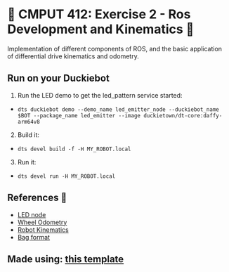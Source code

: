 # 🤖 CMPUT 412: Exercise 2 - Ros Development and Kinematics 🤖

Implementation of different components of ROS, and the basic application of differential drive kinematics and odometry.

## Run on your Duckiebot
1. Run the LED demo to get the led_pattern service started:
  * ```shell 
    dts duckiebot demo --demo_name led_emitter_node --duckiebot_name $BOT --package_name led_emitter --image duckietown/dt-core:daffy-arm64v8
    ```   
2. Build it:
  * ```shell 
    dts devel build -f -H MY_ROBOT.local
    ```   
3. Run it:
  * ```shell 
    dts devel run -H MY_ROBOT.local
    ```   

## References 🫡
- [LED node](https://github.com/anna-ssi/duckiebot/blob/50d0b24eab13eb32d92fa83273a05564ca4dd8ef/assignment2/src/led_node.py)
- [Wheel Odometry](https://github.com/anna-ssi/duckiebot/blob/50d0b24eab13eb32d92fa83273a05564ca4dd8ef/assignment2/src/wheel_odometry.py)
- [Robot Kinematics]( https://www.cs.columbia.edu/~allen/F17/NOTES/icckinematics.pdf)
- [Bag format](https://codeberg.org/akemi/duckietown/src/commit/70507322806ae0ff4e39fcbfa4bada3a7328a179/lab2/heartbeat-ros/packages/odometry_node/src/odometry_publisher_node.py)

## Made using: [this template](https://github.com/duckietown/template-basic)
